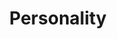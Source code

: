 ---
layout: list
title:  Personality
slug:   personality
code: sw563668
person: "Sue Walsham"
description: >
  About me.
---